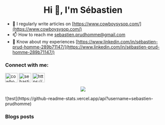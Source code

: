 <h1 align="center">Hi 👋, I'm Sébastien</h1>

- 📝 I regularly write articles on [https://www.cowboysysop.com/](https://www.cowboysysop.com/)
- 📫 How to reach me sebastien.prudhomme@gmail.com
- 📄 Know about my experiences [https://www.linkedin.com/in/sébastien-prud-homme-289b71147/](https://www.linkedin.com/in/sébastien-prud-homme-289b71147/)

<h3 align="left">Connect with me:</h3>
<p align="left">
<a href="https://twitter.com/cowboysysop" target="blank"><img align="center" src="https://raw.githubusercontent.com/rahuldkjain/github-profile-readme-generator/master/src/images/icons/Social/twitter.svg" alt="cowboysysop" height="30" width="40" /></a>
<a href="https://linkedin.com/in/sebastien-prud-homme-289b71147" target="blank"><img align="center" src="https://raw.githubusercontent.com/rahuldkjain/github-profile-readme-generator/master/src/images/icons/Social/linked-in-alt.svg" alt="sebastien-prud-homme-289b71147" height="30" width="40" /></a>
<a href="/https://www.cowboysysop.com/index.xml" target="blank"><img align="center" src="https://raw.githubusercontent.com/rahuldkjain/github-profile-readme-generator/master/src/images/icons/Social/rss.svg" alt="https://www.cowboysysop.com/index.xml" height="30" width="40" /></a>
</p>

<p align="center"><img src="https://github-readme-stats.vercel.app/api?username=sebastien-prudhomme&show_icons=true&locale=en"/></p>
![test](https://github-readme-stats.vercel.app/api?username=sebastien-prudhomme)

### Blogs posts

<!-- BLOG-POST-LIST:START -->
<!-- BLOG-POST-LIST:END -->

